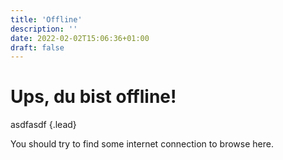 ```yaml
---
title: 'Offline'
description: ''
date: 2022-02-02T15:06:36+01:00
draft: false
---
```


# Ups, du bist offline!

asdfasdf
{.lead}

You should try to find some internet connection to browse here.
